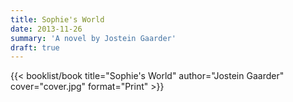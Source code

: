 ```yaml
---
title: Sophie's World
date: 2013-11-26
summary: 'A novel by Jostein Gaarder'
draft: true
---
```


{{< booklist/book
title="Sophie's World"
author="Jostein Gaarder"
cover="cover.jpg"
format="Print" >}}

